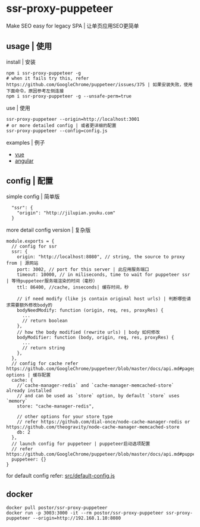 # ssr-proxy-puppeteer

Make SEO easy for legacy SPA | 让单页应用SEO更简单

## usage | 使用


install | 安装

```
npm i ssr-proxy-puppeteer -g
# when it fails try this, refer https://github.com/GoogleChrome/puppeteer/issues/375 | 如果安装失败，使用下面命令，原因参考左侧连接
npm i ssr-proxy-puppeteer -g --unsafe-perm=true
```

use | 使用

```
ssr-proxy-puppeteer --origin=http://localhost:3001
# or more detailed config | 或者更详细的配置 
ssr-proxy-puppeteer --config=config.js
```

examples | 例子

- [vue](./examples/vue)
- [angular](./examples/angular)

## config | 配置

simple config | 简单版

```
  "ssr": {
    "origin": "http://jilupian.youku.com"
  }
```

more detail config version | 复杂版

```
module.exports = {
  // config for ssr
  ssr: {
    origin: "http://localhost:8080", // string, the source to proxy from | 源网站
    port: 3002, // port for this server | 此应用服务端口
    timeout: 10000, // in miliseconds, time to wait for puppeteer ssr | 等待puppeteer服务端渲染的时间（毫秒）
    ttl: 86400, //cache, inseconds| 缓存时间，秒
    
    // if need modify (like js contain original host urls) | 判断哪些请求需要额外修改body的
    bodyNeedModify: function (origin, req, res, proxyRes) {
      ...
      // return boolean
    },
    // how the body modified (rewrite urls) | body 如何修改 
    bodyModifier: function (body, origin, req, res, proxyRes) {
      ...
      // return string
    },
  },
  // config for cache refer https://github.com/GoogleChrome/puppeteer/blob/master/docs/api.md#pagegotourl-options | 缓存配置
  cache: {
    //`cache-manager-redis` and `cache-manager-memcached-store` already installed 
    // and can be used as `store` option, by default `store` uses `memory`
    store: "cache-manager-redis",

    // other options for your store type
    // refer https://github.com/dial-once/node-cache-manager-redis or https://github.com/theogravity/node-cache-manager-memcached-store
    db: 2
  },
  // launch config for puppeteer | puppeteer启动选项配置
  // refer https://github.com/GoogleChrome/puppeteer/blob/master/docs/api.md#puppeteerlaunchoptions
  puppeteer: {}
}
```
for default config refer: [src/default-config.js](./src/default-config.js)

## docker

```
docker pull postor/ssr-proxy-puppeteer
docker run -p 3003:3000 -it --rm postor/ssr-proxy-puppeteer ssr-proxy-puppeteer --origin=http://192.168.1.10:8080
```
